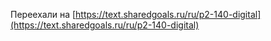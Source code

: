 Переехали на [https://text.sharedgoals.ru/ru/p2-140-digital](https://text.sharedgoals.ru/ru/p2-140-digital)
